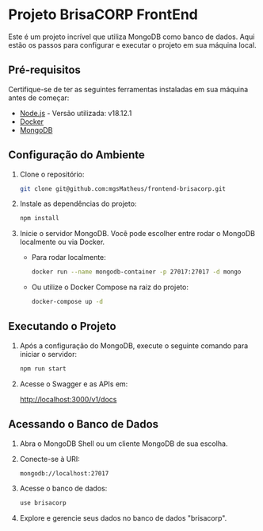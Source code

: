 # Projeto BrisaCORP FrontEnd

Este é um projeto incrível que utiliza MongoDB como banco de dados. Aqui estão os passos para configurar e executar o projeto em sua máquina local.

## Pré-requisitos

Certifique-se de ter as seguintes ferramentas instaladas em sua máquina antes de começar:

- [Node.js](https://nodejs.org/en/download/current) - Versão utilizada: v18.12.1
- [Docker](https://www.docker.com/products/docker-desktop/)
- [MongoDB](https://www.mongodb.com/try/download/shell)

## Configuração do Ambiente

1. Clone o repositório:

    ```bash
    git clone git@github.com:mgsMatheus/frontend-brisacorp.git
    ```

2. Instale as dependências do projeto:

    ```bash
    npm install
    ```

3. Inicie o servidor MongoDB. Você pode escolher entre rodar o MongoDB localmente ou via Docker.

    - Para rodar localmente:

        ```bash
        docker run --name mongodb-container -p 27017:27017 -d mongo
        ```

    - Ou utilize o Docker Compose na raiz do projeto:

        ```bash
        docker-compose up -d
        ```

## Executando o Projeto

1. Após a configuração do MongoDB, execute o seguinte comando para iniciar o servidor:

    ```bash
    npm run start
    ```

2. Acesse o Swagger e as APIs em:

    [http://localhost:3000/v1/docs](http://localhost:3000/v1/docs)

## Acessando o Banco de Dados

1. Abra o MongoDB Shell ou um cliente MongoDB de sua escolha.

2. Conecte-se à URI:

    ```bash
    mongodb://localhost:27017
    ```

3. Acesse o banco de dados:

    ```bash
    use brisacorp
    ```

4. Explore e gerencie seus dados no banco de dados "brisacorp".

